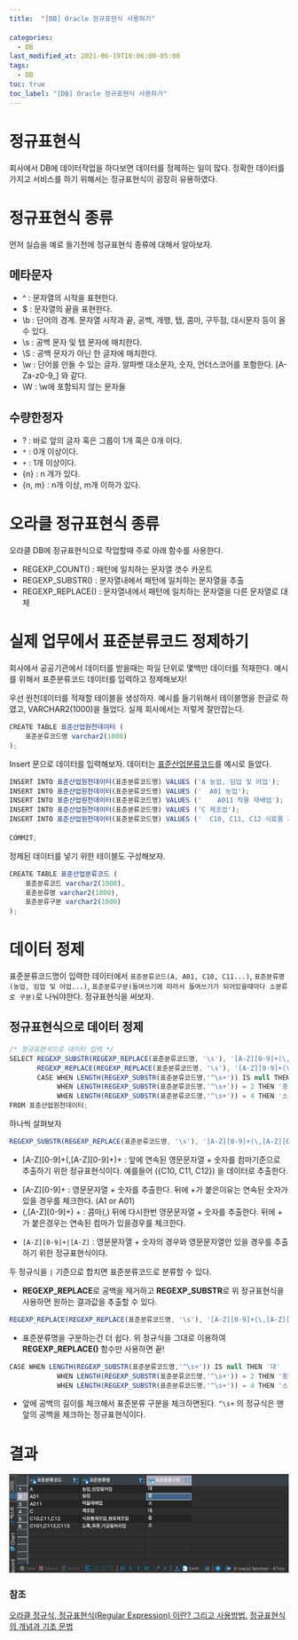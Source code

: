 ```yaml
---
title:  "[DB] Oracle 정규표현식 사용하기"

categories:
  - DB
last_modified_at: 2021-06-19T18:06:00-05:00
tags:
  - DB
toc: true
toc_label: "[DB] Oracle 정규표현식 사용하기"
---
```


# 정규표현식
회사에서 DB에 데이터작업을 하다보면 데이터를 정제하는 일이 많다. 
정확한 데이터를 가지고 서비스를 하기 위해서는 정규표현식이 굉장히 유용하였다.

# 정규표현식 종류
먼저 실습을 예로 들기전에 정규표현식 종류에 대해서 알아보자. 
## 메타문자
- ^ : 문자열의 시작을 표현한다. 
- $ : 문자열의 끝을 표현한다.
- \b : 단어의 경계. 문자열 시작과 끝, 공백, 개행, 탭, 콤마, 구두점, 대시문자 등이 올 수 있다.
- \s : 공백 문자 및 탭 문자에 매치한다. 
- \S : 공백 문자가 아닌 한 글자에 매치한다.
- \w : 단어를 만들 수 있는 글자. 알파벳 대소문자, 숫자, 언더스코어를 포함한다. [A-Za-z0-9_] 와 같다.
- \W : \w에 포함되지 않는 문자들

## 수량한정자
- ? : 바로 앞의 글자 혹은 그룹이 1개 혹은 0개 이다.
- `*` : 0개 이상이다.
- `+` : 1개 이상이다.
- {n} : n 개가 있다.
- {n, m} : n개 이상, m개 이하가 있다.

# 오라클 정규표현식 종류
오라클 DB에 정규표현식으로 작업할때 주로 아래 함수를 사용한다. 
- REGEXP_COUNT() : 패턴에 일치하는 문자열 갯수 카운트
- REGEXP_SUBSTR() : 문자열내에서 패턴에 일치하는 문자열을 추출
- REGEXP_REPLACE() : 문자열내에서 패턴에 일치하는 문자열을 다른 문자열로 대체


# 실제 업무에서 표준분류코드 정제하기
회사에서 공공기관에서 데이터를 받을때는 파일 단위로 몇백만 데이터를 적재한다. 
예시를 위해서 표준분류코드 데이터를 입력하고 정제해보자!

우선 원천데이터를 적재할 테이블을 생성하자. 예시를 들기위해서 테이블명을 한글로 하였고, VARCHAR2(1000)을 들었다. 실제 회사에서는 저렇게 잘안잡는다.

```javascript
CREATE TABLE 표준산업원천데이터 (
	표준분류코드명 varchar2(1000)
);
```

Insert 문으로 데이터를 입력해보자. 데이터는 [표준산업분류코드](http://kssc.kostat.go.kr/ksscNew_web/kssc/common/ClassificationContent.do?gubun=1&strCategoryNameCode=001&categoryMenu=007&addGubun=no)를 예시로 들었다.

```javascript
INSERT INTO 표준산업원천데이터(표준분류코드명) VALUES ('A 농업, 임업 및 어업');
INSERT INTO 표준산업원천데이터(표준분류코드명) VALUES ('  A01 농업');
INSERT INTO 표준산업원천데이터(표준분류코드명) VALUES ('    A011 작물 재배업');
INSERT INTO 표준산업원천데이터(표준분류코드명) VALUES ('C 제조업');
INSERT INTO 표준산업원천데이터(표준분류코드명) VALUES ('  C10, C11, C12 식료품 제조업, 음료 제조업');

COMMIT;
```
정제된 데이터를 넣기 위한 테이블도 구성해보자.

```javascript
CREATE TABLE 표준산업분류코드 (
    표준분류코드 varchar2(1000),
    표준분류명 varchar2(1000),
    표준분류구분 varchar2(1000)
);
```

# 데이터 정제
표준분류코드명이 입력한 데이터에서 `표준분류코드(A, A01, C10, C11...)`, `표준분류명(농업, 임업 및 어업...)`, `표준분류구분(들여쓰기에 따라서 들여쓰기가 되어있을때마다 소분류로 구분)`로 나눠야한다.
정규표현식을 써보자.

## 정규표현식으로 데이터 정제
```javascript
/* 정규표현식으로 데이터 입력 */
SELECT REGEXP_SUBSTR(REGEXP_REPLACE(표준분류코드명, '\s'), '[A-Z][0-9]+(\,[A-Z][0-9]+)+|[A-Z][0-9]+|[A-Z]') AS 표준분류코드, 
	   REGEXP_REPLACE(REGEXP_REPLACE(표준분류코드명, '\s'), '[A-Z][0-9]+(\,[A-Z][0-9]+)+|[A-Z][0-9]+|[A-Z]') AS 표준분류명,
	   CASE WHEN LENGTH(REGEXP_SUBSTR(표준분류코드명,'^\s+')) IS null THEN '대'
	        WHEN LENGTH(REGEXP_SUBSTR(표준분류코드명,'^\s+')) = 2 THEN '중' 
	        WHEN LENGTH(REGEXP_SUBSTR(표준분류코드명,'^\s+')) = 4 THEN '소' ELSE NULL END AS 표준분류구분 
FROM 표준산업원천데이터;
```

하나씩 살펴보자
```javascript
REGEXP_SUBSTR(REGEXP_REPLACE(표준분류코드명, '\s'), '[A-Z][0-9]+(\,[A-Z][0-9]+)+|[A-Z][0-9]+|[A-Z]')
```

* [A-Z][0-9]+(\,[A-Z][0-9]+)+ : 앞에 연속된 영문문자열 + 숫자를 컴마기준으로 추출하기 위한 정규표현식이다. 예를들어 ({C10, C11, C12}) 을 데이터로 추출한다. 
- [A-Z][0-9]+ : 영문문자열 + 숫자를 추출한다. 뒤에 +가 붙은이유는 연속된 숫자가 있을 경우를 체크한다. (A1 or A01)
- (\,[A-Z][0-9]+) + : 콤마(,) 뒤에 다시한번 영문문자열 + 숫자를 추출한다. 뒤에 + 가 붙은경우는 연속된 컴마가 있을경우를 체크한다.
* `[A-Z][0-9]+|[A-Z]` : 영문문자열 + 숫자의 경우와 영문문자열만 있을 경우를 추출하기 위한 정규표현식이다. 

두 정규식을 `|` 기준으로 합치면 표준분류코드로 분류할 수 있다.

* **REGEXP_REPLACE**로 공백을 제거하고 **REGEXP_SUBSTR**로 위 정규표현식을 사용하면 원하는 결과값을 추출할 수 있다.

```javascript
REGEXP_REPLACE(REGEXP_REPLACE(표준분류코드명, '\s'), '[A-Z][0-9]+(\,[A-Z][0-9]+)+|[A-Z][0-9]+|[A-Z]') AS 표준분류명,
```

* 표준분류명을 구분하는건 더 쉽다. 위 정규식을 그대로 이용하여 **REGEXP_REPLACE()** 함수만 사용하면 끝!


```javascript
CASE WHEN LENGTH(REGEXP_SUBSTR(표준분류코드명,'^\s+')) IS null THEN '대'
	        WHEN LENGTH(REGEXP_SUBSTR(표준분류코드명,'^\s+')) = 2 THEN '중' 
	        WHEN LENGTH(REGEXP_SUBSTR(표준분류코드명,'^\s+')) = 4 THEN '소' ELSE NULL END AS 표준분류구분 
```

* 앞에 공백의 길이를 체크해서 표준분류 구분을 체크하면된다. `^\s+` 의 정규식은 맨 앞의 공백을 체크하는 정규표현식이다. 

# 결과
![Image Alt 텍스트](/assets/img/db/regexp_result.png)  

### 참조
[오라클 정규식, 정규표현식(Regular Expression) 이란? 그리고 사용방법.](https://jack-of-all-trades.tistory.com/381)
[정규표현식의 개념과 기초 문법](https://soooprmx.com/%EC%A0%95%EA%B7%9C%ED%91%9C%ED%98%84%EC%8B%9D%EC%9D%98-%EA%B0%9C%EB%85%90%EA%B3%BC-%EA%B8%B0%EC%B4%88-%EB%AC%B8%EB%B2%95/)



